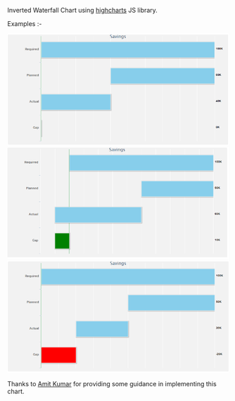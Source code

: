 Inverted Waterfall Chart using [highcharts](http://www.highcharts.com/) JS library.

Examples :-

<img alt="Waterfall Chart1" src="http://github.com/NiranjanSarade/inverted-waterfall-chart/raw/master/images/chart1.png" />
<img alt="Waterfall Chart2" src="http://github.com/NiranjanSarade/inverted-waterfall-chart/raw/master/images/chart2.png" />
<img alt="Waterfall Chart3" src="http://github.com/NiranjanSarade/inverted-waterfall-chart/raw/master/images/chart3.png" />

Thanks to [Amit Kumar](http://github.com/toamitkumar) for providing some guidance in implementing this chart.


